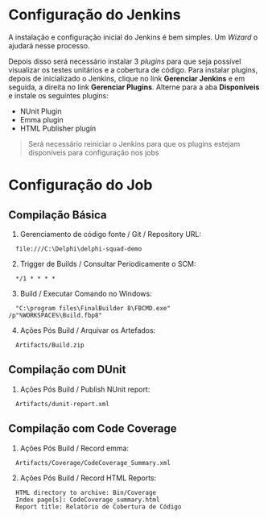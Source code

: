 # Configuração do Jenkins

A instalação e configuração inicial do Jenkins é bem simples. Um _Wizard_ o ajudará nesse processo.

Depois disso será necessário instalar 3 _plugins_ para que seja possível visualizar os testes unitários e a cobertura de código. Para instalar plugins, depois de inicializado o Jenkins, clique no link **Gerenciar Jenkins** e em seguida, a direita no link **Gerenciar Plugins**. Alterne para a aba **Disponíveis** e instale os seguintes plugins:

* NUnit Plugin
* Emma plugin
* HTML Publisher plugin 

> Será necessário reiniciar o Jenkins para que os plugins estejam disponíveis para configuração nos jobs

# Configuração do Job

## Compilação Básica

1. Gerenciamento de código fonte / Git / Repository URL: 

```
  file:///C:\Delphi\delphi-squad-demo
```

2. Trigger de Builds / Consultar Periodicamente o SCM: 

```
  */1 * * * *
```

3. Build / Executar Comando no Windows: 

```
  "C:\program files\FinalBuilder 8\FBCMD.exe" /p"%WORKSPACE%\Build.fbp8"
```

4. Ações Pós Build / Arquivar os Artefados: 

```
  Artifacts/Build.zip
```

## Compilação com DUnit

1. Ações Pós Build / Publish NUnit report:

```
  Artifacts/dunit-report.xml
```

## Compilação com Code Coverage

1. Ações Pós Build / Record emma:

```
  Artifacts/Coverage/CodeCoverage_Summary.xml
```

2. Ações Pós Build / Record HTML Reports:

```
  HTML directory to archive: Bin/Coverage
  Index page[s]: CodeCoverage_summary.html
  Report title: Relatório de Cobertura de Código
```

